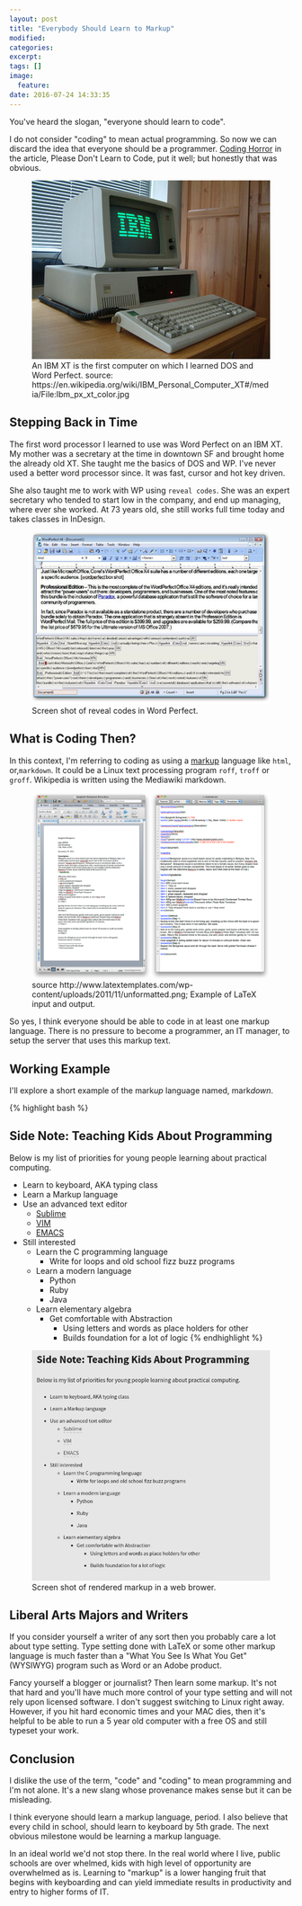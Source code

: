 ```yaml
---
layout: post
title: "Everybody Should Learn to Markup"
modified:
categories:
excerpt:
tags: []
image:
  feature:
date: 2016-07-24 14:33:35
---
```

You've heard the slogan, "everyone should learn to code".

I do not consider "coding" to mean actual programming. So now we can discard
the idea that everyone should be a programmer. [Coding Horror](https://blog.codinghorror.com/please-dont-learn-to-code/) in the article, Please Don't Learn to Code, put it well; but honestly that was obvious.

<figure>
    <img src="/images/Ibm_px_xt_color.jpg" alt="Picture of IBM XT personal computer">
    <figcaption>An IBM XT is the first computer on which I learned DOS and Word Perfect. source: https://en.wikipedia.org/wiki/IBM_Personal_Computer_XT#/media/File:Ibm_px_xt_color.jpg</figcaption>
</figure>

## Stepping Back in Time
The first word processor I learned to use was Word Perfect on an IBM XT. My
mother was a secretary at the time in downtown SF and brought home the already
old XT. She taught me the basics of DOS and WP. I've never used a better word
processor since. It was fast, cursor and hot key driven.

She also taught me to work with WP using `reveal codes`. She was an expert
secretary who tended to start low in the company, and end up managing, where
ever she worked. At 73 years old, she still works full time today and takes
classes in InDesign.

<figure>
    <img width="900px" src="/images/word_perfect_reveal_codes_example.jpg" alt="Screen shot of word Perfect reveal codes.">
    <figcaption>Screen shot of reveal codes in Word Perfect.</figcaption>
</figure>

## What is Coding Then?
In this context, I'm referring to coding as using a
[markup](https://en.Wikipedia.org/wiki/Markup\_language) language like `html`,
or,`markdown`. It could be a Linux text processing program `roff`, `troff` or `groff`.  Wikipedia is written using the Mediawiki markdown.

<figure>
    <img src="/images/latex_example.png" alt="Example of Latex input and output.">
    <figcaption>source http://www.latextemplates.com/wp-content/uploads/2011/11/unformatted.png; Example of LaTeX input and output.</figcaption>
</figure>

So yes, I think everyone should be able to code in at least one markup
language. There is no pressure to become a programmer, an IT manager, to setup
the server that uses this markup text.

## Working Example
I'll explore a short example of the mark*up* language named, mark*down*.

{% highlight bash %}
## Side Note: Teaching Kids About Programming
Below is my list of priorities for young people learning about practical computing.

* Learn to keyboard, AKA typing class
* Learn a Markup language
* Use an advanced text editor
    * [Sublime](https://www.sublimetext.com/)
    * [VIM](http://www.openvim.com/)
    * [EMACS](https://www.digitalocean.com/community/tutorials/how-to-use-the-emacs-editor-in-linux)
* Still interested
    * Learn the C programming language
        * Write for loops and old school fizz buzz programs
    * Learn a modern language
        * Python
        * Ruby
        * Java
    * Learn elementary algebra
        * Get comfortable with Abstraction
            * Using letters and words as place holders for other
            * Builds foundation for a lot of logic
{% endhighlight %}

<figure>
    <img src="/images/markup_example_rendered.png" alt="Example of rendered markup.">
    <figcaption>Screen shot of rendered markup in a web brower.</figcaption>
</figure>

## Liberal Arts Majors and Writers
If you consider yourself a writer of any sort then you probably care a lot
about type setting. Type setting done with LaTeX or some other markup
language is much faster than a "What You See Is What You Get" (WYSIWYG) program
such as Word or an Adobe product.

Fancy yourself a blogger or journalist? Then learn some markup. It's not that
hard and you'll have much more control of your type setting and will not rely
upon licensed software. I don't suggest switching to Linux right away. However,
if you hit hard economic times and your MAC dies, then it's helpful to be able
to run a 5 year old computer with a free OS and still typeset your work.


## Conclusion
I dislike the use of the term, "code" and "coding" to mean programming and I'm
not alone. It's a new slang whose provenance makes sense but it can be
misleading.

I think everyone should learn a markup language, period. I also believe that
every child in school, should learn to keyboard by 5th grade. The next obvious
milestone would be learning a markup language.

In an ideal world we'd not stop there. In the real world where I live, public
schools are over whelmed, kids with high level of opportunity are overwhelmed
as is. Learning to "markup" is a lower hanging fruit that begins with
keyboarding and can yield immediate results in productivity and entry to higher
forms of IT.
